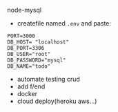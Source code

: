 node-mysql

- createfile named `.env` and paste:

```
PORT=3000
DB_HOST= "localhost"
DB_PORT=3306
DB_USER="root"
DB_PASSWORD="mysql"
DB_NAME="todo"
```

- automate testing crud
- add f/end
- docker
- cloud deploy(heroku aws...)